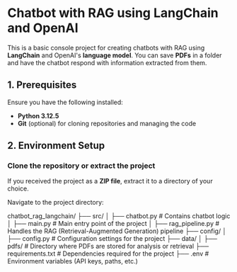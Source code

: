 # Chatbot with RAG using LangChain and OpenAI

This is a basic console project for creating chatbots with RAG using **LangChain** and OpenAI's **language model**. You can save **PDFs** in a folder and have the chatbot respond with information extracted from them.

## 1. Prerequisites

Ensure you have the following installed:

- **Python 3.12.5**
- **Git** (optional) for cloning repositories and managing the code

## 2. Environment Setup

### Clone the repository or extract the project
If you received the project as a **ZIP file**, extract it to a directory of your choice.

Navigate to the project directory:


chatbot_rag_langchain/
 ├── src/
 │   ├── chatbot.py          # Contains chatbot logic
 │   ├── main.py             # Main entry point of the project
 │   ├── rag_pipeline.py     # Handles the RAG (Retrieval-Augmented Generation) pipeline
 ├── config/
 │   ├── config.py           # Configuration settings for the project
 ├── data/
 │   ├── pdfs/               # Directory where PDFs are stored for analysis or retrieval
 ├── requirements.txt        # Dependencies required for the project
 ├── .env                    # Environment variables (API keys, paths, etc.)
